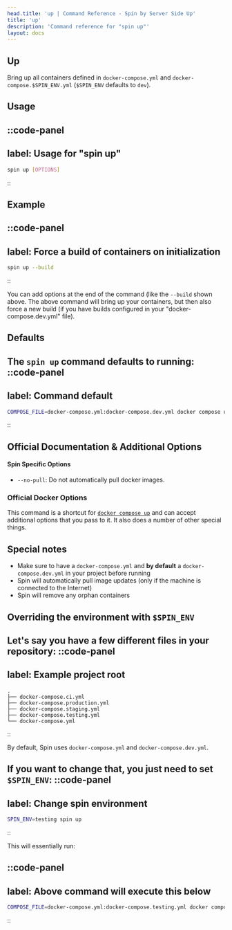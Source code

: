 ```yaml
---
head.title: 'up | Command Reference - Spin by Server Side Up'
title: 'up'
description: 'Command reference for "spin up"'
layout: docs
---
```

## Up
Bring up all containers defined in `docker-compose.yml` and `docker-compose.$SPIN_ENV.yml` (`$SPIN_ENV` defaults to `dev`).

## Usage
::code-panel
---
label: Usage for "spin up"
---
```bash
spin up [OPTIONS]
```
::

## Example
::code-panel
---
label: Force a build of containers on initialization
---
```bash
spin up --build
```
::

You can add options at the end of the command (like the `--build` shown above. The above command will bring up your containers, but then also force a new build (if you have builds configured in your "docker-compose.dev.yml" file).

## Defaults
The `spin up` command defaults to running:
::code-panel
---
label: Command default
---
```bash
COMPOSE_FILE=docker-compose.yml:docker-compose.dev.yml docker compose up
```
::

## Official Documentation & Additional Options

#### Spin Specific Options
- `--no-pull`: Do not automatically pull docker images.

### Official Docker Options
This command is a shortcut for [`docker compose up`](https://docs.docker.com/compose/reference/up/) and can accept additional options that you pass to it. It also does a number of other special things.


## Special notes
* Make sure to have a `docker-compose.yml` and **by default** a `docker-compose.dev.yml` in your project before running
* Spin will automatically pull image updates (only if the machine is connected to the Internet)
* Spin will remove any orphan containers

## Overriding the environment with `$SPIN_ENV`
Let's say you have a few different files in your repository:
::code-panel
---
label: Example project root
---
```
.
├── docker-compose.ci.yml
├── docker-compose.production.yml
├── docker-compose.staging.yml
├── docker-compose.testing.yml
└── docker-compose.yml
```
::


By default, Spin uses `docker-compose.yml` and `docker-compose.dev.yml`.

If you want to change that, you just need to set `$SPIN_ENV`:
::code-panel
---
label: Change spin environment
---
```bash
SPIN_ENV=testing spin up
```
::


This will essentially run:

::code-panel
---
label: Above command will execute this below
---
```bash
COMPOSE_FILE=docker-compose.yml:docker-compose.testing.yml docker compose up
```
::